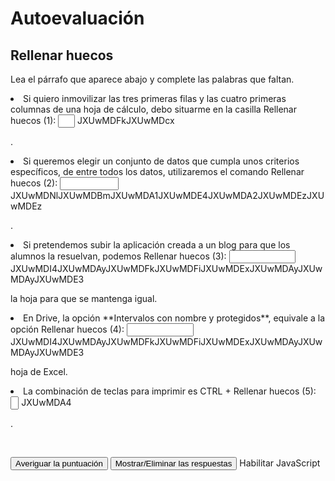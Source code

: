 
# Autoevaluación

## Rellenar huecos

Lea el párrafo que aparece abajo y complete las palabras que faltan.

<li>Si quiero inmovilizar las tres primeras filas y las cuatro primeras columnas de una hoja de cálculo, debo situarme en la casilla 
<label class="sr-av" for="clozeBlank33_21.0">Rellenar huecos (1):</label>
<input class="autocomplete-off" id="clozeBlank33_21.0" onkeyup="$exe.cloze.change(this)" style="width:2em" type="text" value=""/>
JXUwMDFkJXUwMDcx

 .</li>

<li>Si queremos elegir un conjunto de datos que cumpla unos criterios específicos, de entre todos los datos, utilizaremos el comando 
<label class="sr-av" for="clozeBlank33_21.1">Rellenar huecos (2):</label>
<input class="autocomplete-off" id="clozeBlank33_21.1" onkeyup="$exe.cloze.change(this)" style="width:7em" type="text" value=""/>
JXUwMDNlJXUwMDBmJXUwMDA1JXUwMDE4JXUwMDA2JXUwMDEzJXUwMDEz

 .</li>

<li>Si pretendemos subir la aplicación creada a un blog para que los alumnos la resuelvan, podemos 
<label class="sr-av" for="clozeBlank33_21.2">Rellenar huecos (3):</label>
<input class="autocomplete-off" id="clozeBlank33_21.2" onkeyup="$exe.cloze.change(this)" style="width:8em" type="text" value=""/>
JXUwMDI4JXUwMDAyJXUwMDFkJXUwMDFiJXUwMDExJXUwMDAyJXUwMDAyJXUwMDE3

 la hoja para que se mantenga igual.</li>

<li>En Drive, la opción **Intervalos con nombre y protegidos**, equivale a la opción 
<label class="sr-av" for="clozeBlank33_21.3">Rellenar huecos (4):</label>
<input class="autocomplete-off" id="clozeBlank33_21.3" onkeyup="$exe.cloze.change(this)" style="width:8em" type="text" value=""/>
JXUwMDI4JXUwMDAyJXUwMDFkJXUwMDFiJXUwMDExJXUwMDAyJXUwMDAyJXUwMDE3

 hoja de Excel.</li>

<li>La combinación de teclas para imprimir es CTRL + 
<label class="sr-av" for="clozeBlank33_21.4">Rellenar huecos (5):</label>
<input class="autocomplete-off" id="clozeBlank33_21.4" onkeyup="$exe.cloze.change(this)" style="width:1em" type="text" value=""/>
JXUwMDA4

 .</li>

 


<input id="getScore33_21" onclick="$exe.cloze.showScore('33_21')" type="button" value="Averiguar la puntuación"/>
<input id="showAnswersButton33_21" name="33_21showAnswersButton" onclick="$exe.cloze.toggleAnswers('33_21')" style="" type="button" value="Mostrar/Eliminar las respuestas"/>
Habilitar JavaScript


